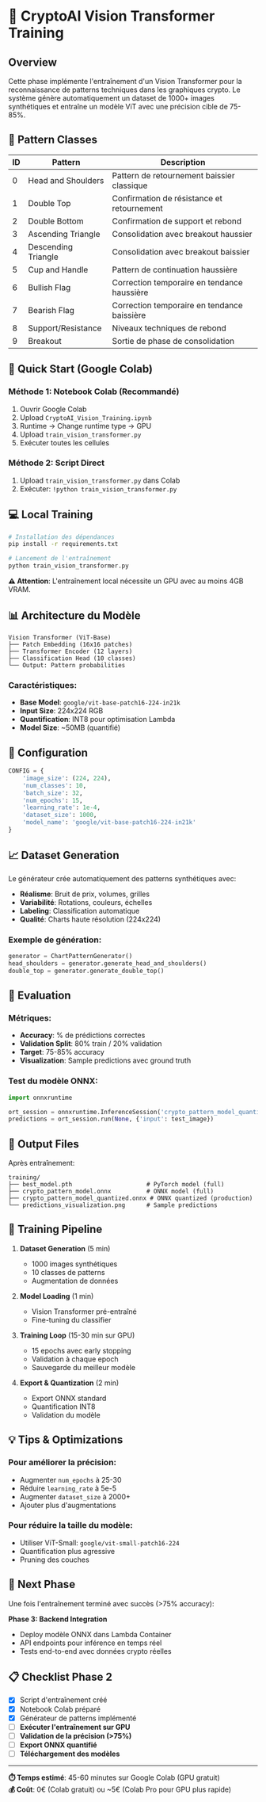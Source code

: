# 🤖 CryptoAI Vision Transformer Training

## Overview

Cette phase implémente l'entraînement d'un Vision Transformer pour la reconnaissance de patterns techniques dans les graphiques crypto. Le système génère automatiquement un dataset de 1000+ images synthétiques et entraîne un modèle ViT avec une précision cible de 75-85%.

## 🎯 Pattern Classes

| ID | Pattern | Description |
|----|---------|-------------|
| 0 | Head and Shoulders | Pattern de retournement baissier classique |
| 1 | Double Top | Confirmation de résistance et retournement |
| 2 | Double Bottom | Confirmation de support et rebond |
| 3 | Ascending Triangle | Consolidation avec breakout haussier |
| 4 | Descending Triangle | Consolidation avec breakout baissier |
| 5 | Cup and Handle | Pattern de continuation haussière |
| 6 | Bullish Flag | Correction temporaire en tendance haussière |
| 7 | Bearish Flag | Correction temporaire en tendance baissière |
| 8 | Support/Resistance | Niveaux techniques de rebond |
| 9 | Breakout | Sortie de phase de consolidation |

## 🚀 Quick Start (Google Colab)

### Méthode 1: Notebook Colab (Recommandé)
1. Ouvrir Google Colab
2. Upload `CryptoAI_Vision_Training.ipynb`
3. Runtime → Change runtime type → GPU
4. Upload `train_vision_transformer.py`
5. Exécuter toutes les cellules

### Méthode 2: Script Direct
1. Upload `train_vision_transformer.py` dans Colab
2. Exécuter: `!python train_vision_transformer.py`

## 💻 Local Training

```bash
# Installation des dépendances
pip install -r requirements.txt

# Lancement de l'entraînement
python train_vision_transformer.py
```

**⚠️ Attention**: L'entraînement local nécessite un GPU avec au moins 4GB VRAM.

## 📊 Architecture du Modèle

```
Vision Transformer (ViT-Base)
├── Patch Embedding (16x16 patches)
├── Transformer Encoder (12 layers)
├── Classification Head (10 classes)
└── Output: Pattern probabilities
```

### Caractéristiques:
- **Base Model**: `google/vit-base-patch16-224-in21k`
- **Input Size**: 224x224 RGB
- **Quantification**: INT8 pour optimisation Lambda
- **Model Size**: ~50MB (quantifié)

## 🔧 Configuration

```python
CONFIG = {
    'image_size': (224, 224),
    'num_classes': 10,
    'batch_size': 32,
    'num_epochs': 15,
    'learning_rate': 1e-4,
    'dataset_size': 1000,
    'model_name': 'google/vit-base-patch16-224-in21k'
}
```

## 📈 Dataset Generation

Le générateur crée automatiquement des patterns synthétiques avec:
- **Réalisme**: Bruit de prix, volumes, grilles
- **Variabilité**: Rotations, couleurs, échelles
- **Labeling**: Classification automatique
- **Qualité**: Charts haute résolution (224x224)

### Exemple de génération:

```python
generator = ChartPatternGenerator()
head_shoulders = generator.generate_head_and_shoulders()
double_top = generator.generate_double_top()
```

## 🧪 Evaluation

### Métriques:
- **Accuracy**: % de prédictions correctes
- **Validation Split**: 80% train / 20% validation
- **Target**: 75-85% accuracy
- **Visualization**: Sample predictions avec ground truth

### Test du modèle ONNX:
```python
import onnxruntime

ort_session = onnxruntime.InferenceSession('crypto_pattern_model_quantized.onnx')
predictions = ort_session.run(None, {'input': test_image})
```

## 📁 Output Files

Après entraînement:
```
training/
├── best_model.pth                     # PyTorch model (full)
├── crypto_pattern_model.onnx          # ONNX model (full)
├── crypto_pattern_model_quantized.onnx # ONNX quantized (production)
└── predictions_visualization.png      # Sample predictions
```

## 🔄 Training Pipeline

1. **Dataset Generation** (5 min)
   - 1000 images synthétiques
   - 10 classes de patterns
   - Augmentation de données

2. **Model Loading** (1 min)
   - Vision Transformer pré-entraîné
   - Fine-tuning du classifier

3. **Training Loop** (15-30 min sur GPU)
   - 15 epochs avec early stopping
   - Validation à chaque epoch
   - Sauvegarde du meilleur modèle

4. **Export & Quantization** (2 min)
   - Export ONNX standard
   - Quantification INT8
   - Validation du modèle

## 💡 Tips & Optimizations

### Pour améliorer la précision:
- Augmenter `num_epochs` à 25-30
- Réduire `learning_rate` à 5e-5
- Augmenter `dataset_size` à 2000+
- Ajouter plus d'augmentations

### Pour réduire la taille du modèle:
- Utiliser ViT-Small: `google/vit-small-patch16-224`
- Quantification plus agressive
- Pruning des couches

## 🚀 Next Phase

Une fois l'entraînement terminé avec succès (>75% accuracy):

**Phase 3: Backend Integration**
- Deploy modèle ONNX dans Lambda Container
- API endpoints pour inférence en temps réel
- Tests end-to-end avec données crypto réelles

## 📋 Checklist Phase 2

- [x] Script d'entraînement créé
- [x] Notebook Colab préparé  
- [x] Générateur de patterns implémenté
- [ ] **Exécuter l'entraînement sur GPU**
- [ ] **Validation de la précision (>75%)**
- [ ] **Export ONNX quantifié**
- [ ] **Téléchargement des modèles**

---

**⏱️ Temps estimé**: 45-60 minutes sur Google Colab (GPU gratuit)  
**💰 Coût**: 0€ (Colab gratuit) ou ~5€ (Colab Pro pour GPU plus rapide)